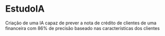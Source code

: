 # EstudoIA
Criação de uma IA capaz de prever a nota de crédito de clientes de uma financeira com 86% de precisão baseado nas características dos clientes
